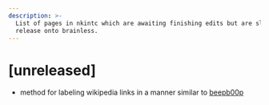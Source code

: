 ```yaml
---
description: >-
  List of pages in nkintc which are awaiting finishing edits but are slated for
  release onto brainless.
---
```


# \[unreleased\]

* method for labeling wikipedia links in a manner similar to [beepb00p](https://beepb00p.xyz/tags.html#lifelogging)





